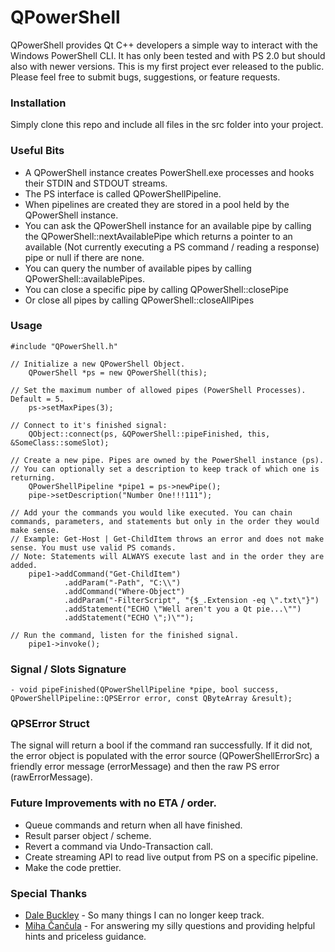 ﻿# QPowerShell
QPowerShell provides Qt C++ developers a simple way to interact with the Windows PowerShell CLI. It has only been tested and with PS 2.0 but should also with newer versions.
This is my first project ever released to the public. Please feel free to submit bugs, suggestions, or feature requests.

### Installation
Simply clone this repo and include all files in the src folder into your project.

### Useful Bits
- A QPowerShell instance creates PowerShell.exe processes and hooks their STDIN and STDOUT streams.
- The PS interface is called QPowerShellPipeline.
- When pipelines are created they are stored in a pool held by the QPowerShell instance.
- You can ask the QPowerShell instance for an available pipe by calling the QPowerShell::nextAvailablePipe which returns a pointer to an available (Not currently executing a PS command / reading a response) pipe or null if there are none.
- You can query the number of available pipes by calling QPowerShell::availablePipes.
- You can close a specific pipe by calling QPowerShell::closePipe
- Or close all pipes by calling QPowerShell::closeAllPipes

### Usage
```
#include "QPowerShell.h"

// Initialize a new QPowerShell Object.
    QPowerShell *ps = new QPowerShell(this);
    
// Set the maximum number of allowed pipes (PowerShell Processes). Default = 5.
    ps->setMaxPipes(3);
    
// Connect to it's finished signal:
    QObject::connect(ps, &QPowerShell::pipeFinished, this, &SomeClass::someSlot);
    
// Create a new pipe. Pipes are owned by the PowerShell instance (ps).
// You can optionally set a description to keep track of which one is returning.
    QPowerShellPipeline *pipe1 = ps->newPipe();
    pipe->setDescription("Number One!!!111");
    
// Add your the commands you would like executed. You can chain commands, parameters, and statements but only in the order they would make sense.
// Example: Get-Host | Get-ChildItem throws an error and does not make sense. You must use valid PS comands.
// Note: Statements will ALWAYS execute last and in the order they are added.
    pipe1->addCommand("Get-ChildItem")
            .addParam("-Path", "C:\\")
            .addCommand("Where-Object")
            .addParam("-FilterScript", "{$_.Extension -eq \".txt\"}")
            .addStatement("ECHO \"Well aren't you a Qt pie...\"")
            .addStatement("ECHO \";)\"");
            
// Run the command, listen for the finished signal.
    pipe1->invoke();
```
### Signal / Slots Signature
```
- void pipeFinished(QPowerShellPipeline *pipe, bool success, QPowerShellPipeline::QPSError error, const QByteArray &result);
```

### QPSError Struct
The signal will return a bool if the command ran successfully. If it did not, the error object is populated with the error source (QPowerShellErrorSrc) a friendly error message (errorMessage) and then the raw PS error (rawErrorMessage).

### Future Improvements with no ETA / order.
 - Queue commands and return when all have finished.
 - Result parser object / scheme.
 - Revert a command via Undo-Transaction call. 
 - Create streaming API to read live output from PS on a specific pipeline.
 - Make the code prettier.

### Special Thanks
* [Dale Buckley] - So many things I can no longer keep track.
* [Miha Čančula] - For answering my silly questions and providing helpful hints and priceless guidance.

[Dale Buckley]:https://github.com/dlbuckley
[Miha Čančula]:https://github.com/Noughmad




